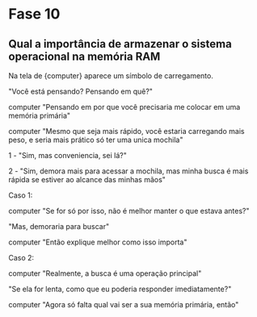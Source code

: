 # Fase 10

## Qual a importância de armazenar o sistema operacional na memória RAM

Na tela de {computer} aparece um símbolo de carregamento.

"Você está pensando? Pensando em quê?"

computer "Pensando em por que você precisaria me colocar em uma memória primária"

computer "Mesmo que seja mais rápido, você estaria carregando mais peso, e seria mais prático só ter uma unica mochila"

1 - "Sim, mas conveniencia, sei lá?"

2 - "Sim, demora mais para acessar a mochila, mas minha busca é mais rápida se estiver ao alcance das minhas mãos"

Caso 1:

computer "Se for só por isso, não é melhor manter o que estava antes?"

"Mas, demoraria para buscar"

computer "Então explique melhor como isso importa"

Caso 2:

computer "Realmente, a busca é uma operação principal"

 "Se ela for lenta, como que eu poderia responder imediatamente?"

computer "Agora só falta qual vai ser a sua memória primária, então"
